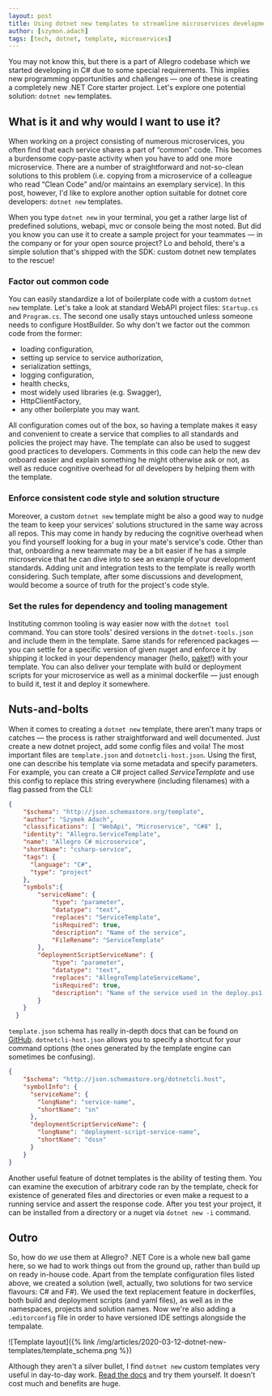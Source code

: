 ```yaml
---
layout: post
title: Using dotnet new templates to streamline microservices development
author: [szymon.adach]
tags: [tech, dotnet, template, microservices]
---
```


You may not know this, but there is a part of Allegro codebase which we started developing in C# due to some special
requirements. This implies new programming opportunities and challenges &mdash; one of these is creating a completely new
.NET Core starter project. Let's explore one potential solution: `dotnet new` templates.

## What is it and why would I want to use it?
When working on a project consisting of numerous microservices, you often find that each service shares a part of
&ldquo;common&rdquo; code. This becomes a burdensome copy-paste activity when you have to add one more microservice.
There are a number of straightforward and not-so-clean solutions to this problem (i.e. copying from a microservice of
a colleague who read &ldquo;Clean Code&rdquo; and/or maintains an exemplary service). In this post, however, I'd like
to explore another option suitable for dotnet core developers: `dotnet new` templates.

When you type `dotnet new` in your terminal, you get a rather large list of predefined solutions, webapi, mvc or console
being the most noted. But did you know you can use it to create a sample project for your teammates &mdash; in the company
or for your open source project? Lo and behold, there's a simple solution that's shipped with the SDK: custom dotnet new
templates to the rescue!

### Factor out common code
You can easily standardize a lot of boilerplate code with a custom `dotnet new` template. Let's take a look at standard
WebAPI project files: `Startup.cs` and `Program.cs`. The second one usally stays untouched unless someone
needs to configure HostBuilder. So why don't we factor out the common code from the former:
* loading configuration,
* setting up service to service authorization,
* serialization settings,
* logging configuration,
* health checks,
* most widely used libraries (e.g. Swagger),
* HttpClientFactory,
* any other boilerplate you may want.


All configuration comes out of the box, so having a template makes it easy and convenient to create a service that
complies to all standards and policies the project may have. The template can also be used to suggest good practices to
developers. Comments in this code can help the new dev onboard easier and explain something he might otherwise ask or not,
as well as reduce cognitive overhead for *all* developers by helping them with the template.

### Enforce consistent code style and solution structure
Moreover, a custom `dotnet new` template might be also a good way to nudge the team to keep your services' solutions
structured in the same way across all repos. This may come in handy by reducing the cognitive overhead when you find
yourself looking for a bug in your mate's service's code. Other than that, onboarding a new teammate may be a bit easier
if he has a simple microservice that he can dive into to see an example of your development standards.
Adding unit and integration tests to the template is really worth considering. Such template, after some discussions
and development, would become a source of truth for the project's code style.

### Set the rules for dependency and tooling management
Instituting common tooling is way easier now with the `dotnet tool` command. You can store tools' desired versions
in the `dotnet-tools.json` and include them in the template. Same stands for referenced packages &mdash; you can settle
for a specific version of given nuget and enforce it by shipping it locked in your dependency manager
(hello, [paket](https://fsprojects.github.io/Paket/index.html)!) with your template.
You can also deliver your template with build or deployment scripts for your microservice as well as a minimal dockerfile
 &mdash; just enough to build it, test it and deploy it somewhere.

## Nuts-and-bolts
When it comes to creating a `dotnet new` template, there aren't many traps or catches &mdash; the process is rather
straightforward and well documented. Just create a new dotnet project, add some config files and voila! The most
important files are `template.json` and `dotnetcli-host.json`. Using the first, one can describe his template via
some metadata and specify parameters. For example, you can create a C# project called *ServiceTemplate* and use this
config to replace this string everywhere (including filenames) with a flag passed from the CLI:
```json
{
    "$schema": "http://json.schemastore.org/template",
    "author": "Szymek Adach",
    "classifications": [ "WebApi", "Microservice", "C#8" ],
    "identity": "Allegro.ServiceTemplate",
    "name": "Allegro C# microservice",
    "shortName": "csharp-service",
    "tags": {
      "language": "C#",
      "type": "project"
    },
    "symbols":{
        "serviceName": {
            "type": "parameter",
            "datatype": "text",
            "replaces": "ServiceTemplate",
            "isRequired": true,
            "description": "Name of the service",
            "FileRename": "ServiceTemplate"
        },
        "deploymentScriptServiceName": {
            "type": "parameter",
            "datatype": "text",
            "replaces": "AllegroTemplateServiceName",
            "isRequired": true,
            "description": "Name of the service used in the deploy.ps1 as well as name of the docker image"
        }
    }
  }
```
`template.json` schema has really in-depth docs that can be found on
[GitHub](https://github.com/dotnet/templating/wiki/Reference-for-template.json).
`dotnetcli-host.json` allows you to specify a shortcut for your command options (the ones generated by the template
engine can sometimes be confusing).
```json
{
    "$schema": "http://json.schemastore.org/dotnetcli.host",
    "symbolInfo": {
      "serviceName": {
        "longName": "service-name",
        "shortName": "sn"
      },
      "deploymentScriptServiceName": {
        "longName": "deployment-script-service-name",
        "shortName": "dssn"
      }
    }
}
```
Another useful feature of dotnet templates is the ability of testing them. You can examine the execution of arbitrary
code ran by the template, check for existence of generated files and directories or even make a request to a running
service and assert the response code.
After you test your project, it can be installed from a directory or a nuget via `dotnet new -i` command.

## Outro
So, how do *we* use them at Allegro? .NET Core is a whole new ball game here, so we had to work things out from the ground up,
rather than build up on ready in-house code. Apart from the template configuration files listed above, we created a solution
(well, actually, two solutions for two service flavours: C# and F#). We used the text replacement feature in dockerfiles,
both build and deployment scripts (and yaml files), as well as in the namespaces, projects and solution names.
Now we're also adding a `.editorconfig` file in order to have versioned IDE settings alongside the tempalate.

![Template layout]({% link /img/articles/2020-03-12-dotnet-new-templates/template_schema.png %})

Although they aren't a silver bullet, I find `dotnet new` custom templates very useful in day-to-day work.
[Read the docs](https://docs.microsoft.com/en-us/dotnet/core/tools/custom-templates) and try them yourself. It doesn't
cost much and benefits are huge.
